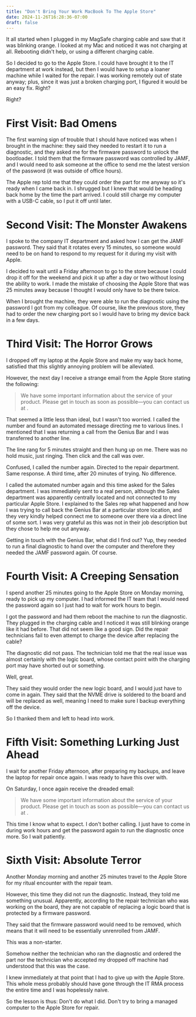 ```yaml
---
title: "Don't Bring Your Work MacBook To The Apple Store"
date: 2024-11-26T16:28:36-07:00
draft: false
---
```


It all started when I plugged in my MagSafe charging cable and saw that it was
blinking orange. I looked at my Mac and noticed it was not charging at all.
Rebooting didn't help, or using a different charging cable.

So I decided to go to the Apple Store. I could have brought it to the IT
department at work instead, but then I would have to setup a loaner machine
while I waited for the repair. I was working remotely out of state anyway;
plus, since it was just a broken charging port, I figured it would be an easy
fix. Right?

Right?

# First Visit: Bad Omens

The first warning sign of trouble that I should have noticed was when I brought
in the machine: they said they needed to restart it to run a diagnostic, and
they asked me for the firmware password to unlock the bootloader. I told them
that the firmware password was controlled by JAMF, and I would need to ask
someone at the office to send me the latest version of the password (it was
outside of office hours).

The Apple rep told me that they could order the part for me anyway so it's
ready when I came back in. I shrugged but I knew that would be heading back
home by the time the part arrived. I could still charge my computer with a
USB-C cable, so I put it off until later.

# Second Visit: The Monster Awakens

I spoke to the company IT department and asked how I can get the JAMF password.
They said that it rotates every 15 minutes, so someone would need to be on hand
to respond to my request for it during my visit with Apple.

I decided to wait until a Friday afternoon to go to the store because I could
drop it off for the weekend and pick it up after a day or two without losing
the ability to work. I made the mistake of choosing the Apple Store that was 25
minutes away because I thought I would only have to be there twice.

When I brought the machine, they were able to run the diagnostic using the
password I got from my colleague. Of course, like the previous store, they had
to order the new charging port so I would have to bring my device back in a few
days.

# Third Visit: The Horror Grows

I dropped off my laptop at the Apple Store and make my way back home, satisfied
that this slightly annoying problem will be alleviated.

However, the next day I receive a strange email from the Apple Store stating
the following:

> We have some important information about the service of your product. Please
> get in touch as soon as possible—you can contact us at <phone number>.

That seemed a little less than ideal, but I wasn't too worried. I called the
number and found an automated message directing me to various lines. I
mentioned that I was returning a call from the Genius Bar and I was transferred
to another line.

The line rang for 5 minutes straight and then hung up on me. There was no hold
music, just ringing. Then click and the call was over.

Confused, I called the number again. Directed to the repair department. Same
response. A third time, after 20 minutes of trying. No difference.

I called the automated number again and this time asked for the Sales
department. I was immediately sent to a real person, although the Sales
department was apparently centrally located and not connected to my particular
Apple Store. I explained to the Sales rep what happened and how I was trying to
call back the Genius Bar at a particular store location, and they very kindly
helped connect me to someone over there via a direct line of some sort. I was
very grateful as this was not in their job description but they chose to help
me out anyway.

Getting in touch with the Genius Bar, what did I find out? Yup, they needed to
run a final diagnostic to hand over the computer and therefore they needed the
JAMF password again. Of course.

# Fourth Visit: A Creeping Sensation

I spend another 25 minutes going to the Apple Store on Monday morning, ready to
pick up my computer. I had informed the IT team that I would need the password
again so I just had to wait for work hours to begin.

I got the password and had them reboot the machine to run the diagnostic. They
plugged in the charging cable and I noticed it was still blinking orange like
it had before. That did not seem like a good sign. Did the repair technicians
fail to even attempt to charge the device after replacing the cable?

The diagnostic did not pass. The technician told me that the real issue was
almost certainly with the logic board, whose contact point with the charging
port may have shorted out or something.

Well, great.

They said they would order the new logic board, and I would just have to come
in again. They said that the NVME drive is soldered to the board and will be
replaced as well, meaning I need to make sure I backup everything off the
device.

So I thanked them and left to head into work.

# Fifth Visit: Something Lurking Just Ahead

I wait for another Friday afternoon, after preparing my backups, and leave the
laptop for repair once again. I was ready to have this over with.

On Saturday, I once again receive the dreaded email:

> We have some important information about the service of your product. Please
> get in touch as soon as possible—you can contact us at <phone number>.

This time I know what to expect. I don't bother calling. I just have to come in
during work hours and get the password again to run the diagnostic once more.
So I wait patiently.

# Sixth Visit: Absolute Terror

Another Monday morning and another 25 minutes travel to the Apple Store for my
ritual encounter with the repair team.

However, this time they did not run the diagnostic. Instead, they told me
something unusual. Apparently, according to the repair technician who was
working on the board, they are not capable of replacing a logic board that is
protected by a firmware password.

They said that the firmware password would need to be removed, which means that
it will need to be essentially unrenrolled from JAMF.

This was a non-starter.

Somehow neither the technician who ran the diagnostic and ordered the part nor
the technician who accepted my dropped off machine had understood that this was
the case.

I knew immediately at that point that I had to give up with the Apple Store.
This whole mess probably should have gone through the IT RMA process the entire
time and I was hopelessly naive.

So the lesson is thus: Don't do what I did. Don't try to bring a managed
computer to the Apple Store for repair.

